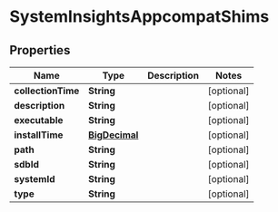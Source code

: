 # SystemInsightsAppcompatShims

## Properties
Name | Type | Description | Notes
------------ | ------------- | ------------- | -------------
**collectionTime** | **String** |  |  [optional]
**description** | **String** |  |  [optional]
**executable** | **String** |  |  [optional]
**installTime** | [**BigDecimal**](BigDecimal.md) |  |  [optional]
**path** | **String** |  |  [optional]
**sdbId** | **String** |  |  [optional]
**systemId** | **String** |  |  [optional]
**type** | **String** |  |  [optional]
